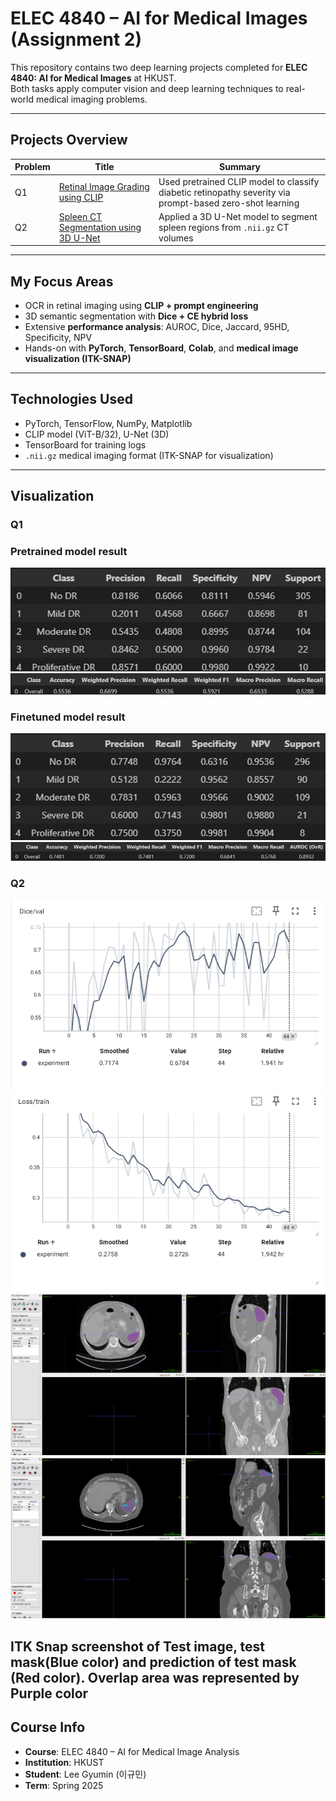 # ELEC 4840 – AI for Medical Images (Assignment 2)

This repository contains two deep learning projects completed for **ELEC 4840: AI for Medical Images** at HKUST.  
Both tasks apply computer vision and deep learning techniques to real-world medical imaging problems.

---

## Projects Overview

| Problem | Title | Summary |
|--------|-------|---------|
| Q1 | [Retinal Image Grading using CLIP](./hw2q1) | Used pretrained CLIP model to classify diabetic retinopathy severity via prompt-based zero-shot learning |
| Q2 | [Spleen CT Segmentation using 3D U-Net](./hw2q2) | Applied a 3D U-Net model to segment spleen regions from `.nii.gz` CT volumes |

---

## My Focus Areas

-  OCR in retinal imaging using **CLIP + prompt engineering**
-  3D semantic segmentation with **Dice + CE hybrid loss**
-  Extensive **performance analysis**: AUROC, Dice, Jaccard, 95HD, Specificity, NPV
-  Hands-on with **PyTorch**, **TensorBoard**, **Colab**, and **medical image visualization (ITK-SNAP)**

---

## Technologies Used

- PyTorch, TensorFlow, NumPy, Matplotlib
- CLIP model (ViT-B/32), U-Net (3D)
- TensorBoard for training logs
- `.nii.gz` medical imaging format (ITK-SNAP for visualization)

---
## Visualization
### Q1
### Pretrained model result
![Pretrained model](./Q1pretrainedresult1.png)
![](./Q1pretrainedresult2.png)

### Finetuned model result
![Finetuned model](./Q1finetunedresult1.png)
![](./Q1finetunedresult2.png)

### Q2
![Dice/Val](./dice_val_graph.png)
![Loss](./loss_train_graph.png)
![Spleen Prediction Sample](./Spleen_Prediction_52.png)
![Spleen Prediction Sample](./Spleen_Prediction_53.png)

ITK Snap screenshot of Test image, test mask(Blue color) and 
prediction of test mask (Red color). Overlap area was represented by Purple color
---

## Course Info

-  **Course**: ELEC 4840 – AI for Medical Image Analysis  
-  **Institution**: HKUST  
-  **Student**: Lee Gyumin (이규민)  
-  **Term**: Spring 2025  
